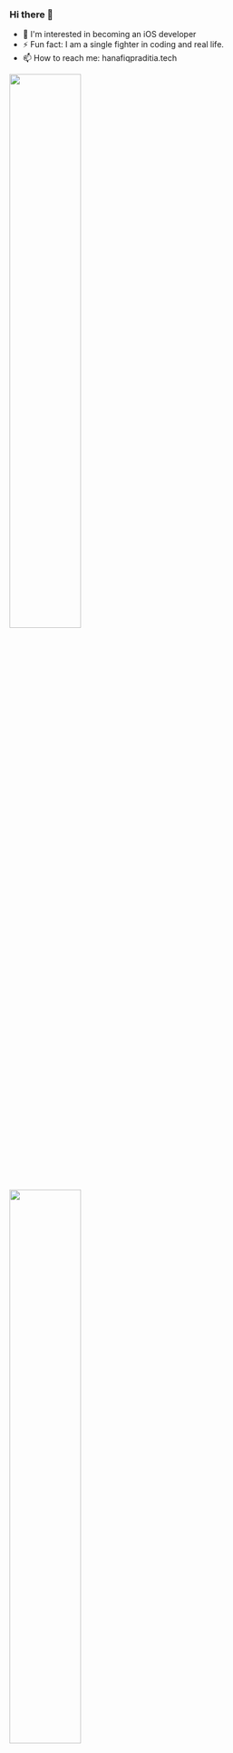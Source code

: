 ### Hi there 👋

- 🍎 I'm interested in becoming an iOS developer
- ⚡ Fun fact: I am a single fighter in coding and real life. 
- 📫 How to reach me: hanafiqpraditia.tech

<img width=50%
    src="https://github-readme-stats.vercel.app/api/top-langs/?username=hanafiqp&langs_count=10&layout=compact&theme=rose_pine" />

<img width=50%
    src="https://github-profile-trophy.vercel.app/?username=hanafiqp&column=4&margin-h=15&theme=juicyfresh">

